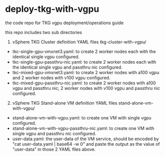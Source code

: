 # deploy-tkg-with-vgpu
the code repo for TKG vgpu deployment/operations guide

this repo includes two sub directories
1. vSphere TKG Cluster definition YAML files
tkg-cluster-with-vgpu/
- tkc-single-gpu-vmxnet3.yaml: to create 2 worker nodes each with the identical single vgpu configured.
- tkc-single-gpu-passthru-nic.yaml: to create 2 worker nodes each with the identical single vgpu and passthru nic configured.
- tkc-mixed-gpu-vmxnet3.yaml: to create 2 worker nodes with a100 vgpu and 2 worker nodes with v100 vgpu configured.
- tkc-mixed-gpu-passthru-nic.yaml: to create 2 worker nodes with a100 vgpu and passthru nic; 2 worker nodes with v100 vgpu and passthru nic configured.

2. vSphere TKG Stand-alone VM definition YAML files
stand-alone-vm-with-vgpu/
- stand-alone-vm-with-vgpu.yaml: to create one VM with single vgpu configured.
- stand-alone-vm-with-vgpu-passthru-nic.yaml: to create one VM with single vgpu and passthru nic configured.
- user-data.yaml: the user-data of the VM service, should be encoded by "cat user-data.yaml | base64 -w 0" and paste the output as the value of "user-data" in those 2 YAML files above.
